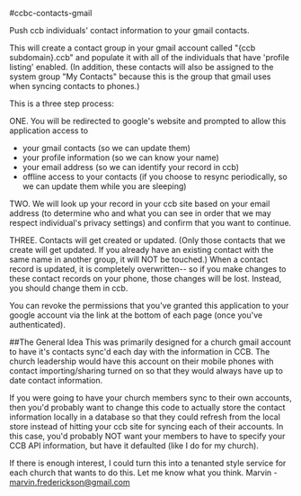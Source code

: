 #ccbc-contacts-gmail

Push ccb individuals' contact information to your gmail contacts.

This will create a contact group in your gmail account called "{ccb subdomain}.ccb" and populate it with all of the individuals that have 'profile listing' enabled.  (In addition, these contacts will also be assigned to the system group "My Contacts" because this is the group that gmail uses when syncing contacts to phones.)

This is a three step process:

ONE. You will be redirected to google's website and prompted to allow this application access to

 * your gmail contacts (so we can update them)
 * your profile information (so we can know your name)
 * your email address (so we can identify your record in ccb)
 * offline access to your contacts (if you choose to resync periodically, so we can update them while you are sleeping)

TWO. We will look up your record in your ccb site based on your email address (to determine who and what you can see in order that we may respect individual's privacy settings) and confirm that you want to continue.

THREE. Contacts will get created or updated. (Only those contacts that we create will get updated. If you already have an existing contact with the same name in another group, it will NOT be touched.) When a contact record is updated, it is completely overwritten-- so if you make changes to these contact records on your phone, those changes will be lost. Instead, you should change them in ccb.

You can revoke the permissions that you've granted this application to your google account via the link at the bottom of each page (once you've authenticated).

##The General Idea
This was primarily designed for a church gmail account to have it's contacts sync'd each day with the information in CCB.  The church leadership would have this account on their mobile phones with contact importing/sharing turned on so that they would always have up to date contact information.

If you were going to have your church members sync to their own accounts, then you'd probably want to change this code to actually store the contact information locally in a database so that they could refresh from the local store instead of hitting your ccb site for syncing each of their accounts.  In this case, you'd probably NOT want your members to have to specify your CCB API information, but have it defaulted (like I do for my church).

If there is enough interest, I could turn this into a tenanted style service for each church that wants to do this. Let me know what you think.  Marvin - marvin.frederickson@gmail.com

